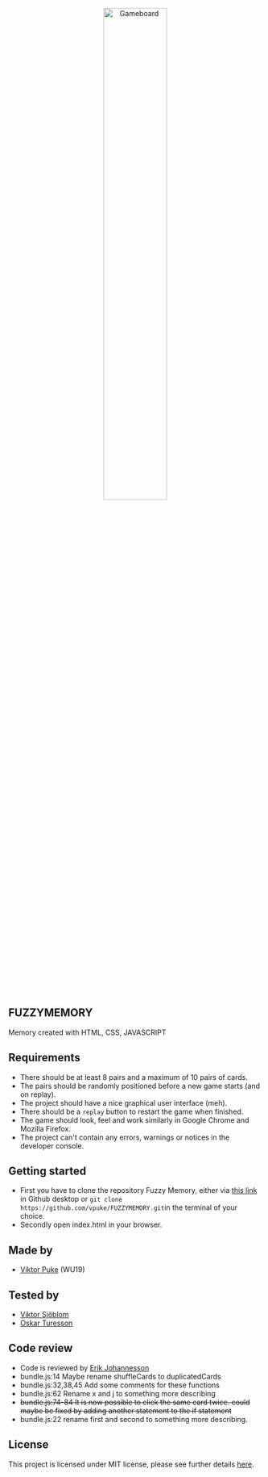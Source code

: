 <p align="center">
<img src="./images/Game.png" alt="Gameboard" width="50%">
</p>

## FUZZYMEMORY
Memory created with HTML, CSS, JAVASCRIPT

## Requirements

* There should be at least 8 pairs and a maximum of 10 pairs of cards.
* The pairs should be randomly positioned before a new game starts (and on replay).
* The project should have a nice graphical user interface (meh).
* There should be a `replay` button to restart the game when finished.
* The game should look, feel and work similarly in Google Chrome and Mozilla Firefox.
* The project can't contain any errors, warnings or notices in the developer console.

## Getting started

* First you have to clone the repository Fuzzy Memory, either via [this link](https://github.com/vpuke/FUZZYMEMORY) in Github desktop or `git clone https://github.com/vpuke/FUZZYMEMORY.git`in the terminal of your choice.
* Secondly open index.html in your browser.

## Made by

* [Viktor Puke](https://github.com/vpuke) (WU19)

## Tested by

* [Viktor Sjöblom](https://github.com/viktorsjoblom)
* [Oskar Turesson](https://github.com/cleanly1)

## Code review

* Code is reviewed by [Erik Johannesson](https://github.com/erik-joh)
* bundle.js:14 Maybe rename shuffleCards to duplicatedCards
* bundle.js:32,38,45 Add some comments for these functions
* bundle.js:62 Rename x and j to something more describing
* <strike>bundle.js:74-84 It is now possible to click the same card twice.
  could maybe be fixed by adding another statement to the if statement</strike>
* bundle.js:22 rename first and second to something more describing. 


## License

This project is licensed under MIT license, please see further details [here](https://github.com/Vpuke/FUZZYMEMORY/blob/master/LICENSE).
